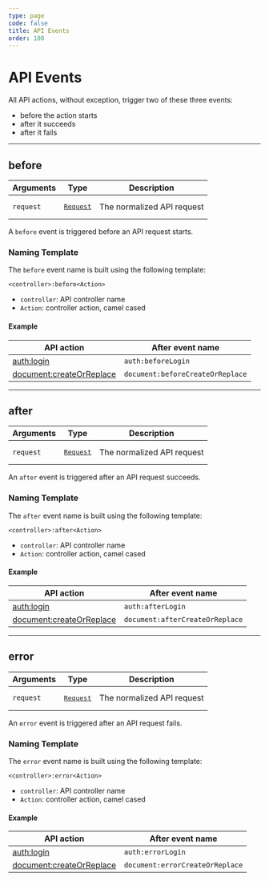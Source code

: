 ```yaml
---
type: page
code: false
title: API Events
order: 100
---
```


# API Events



All API actions, without exception, trigger two of these three events:

- before the action starts
- after it succeeds
- after it fails

---

## before

| Arguments | Type                                                           | Description                |
| --------- | -------------------------------------------------------------- | -------------------------- |
| `request` | <pre><a href=/plugins/1/constructors/request>Request</a></pre> | The normalized API request |

A `before` event is triggered before an API request starts.

### Naming Template

The `before` event name is built using the following template:

`<controller>:before<Action>`

- `controller`: API controller name
- `Action`: controller action, camel cased

#### Example

| API action                                                                                   | After event name                 |
| -------------------------------------------------------------------------------------------- | -------------------------------- |
| [auth:login](/core/1/api/api-reference/controller-auth/login/)                               | `auth:beforeLogin`               |
| [document:createOrReplace](/core/1/api/api-reference/controller-document/create-or-replace/) | `document:beforeCreateOrReplace` |

---

## after

| Arguments | Type                                                           | Description                |
| --------- | -------------------------------------------------------------- | -------------------------- |
| `request` | <pre><a href=/plugins/1/constructors/request>Request</a></pre> | The normalized API request |

An `after` event is triggered after an API request succeeds.

### Naming Template

The `after` event name is built using the following template:

`<controller>:after<Action>`

- `controller`: API controller name
- `Action`: controller action, camel cased

#### Example

| API action                                                                                   | After event name                |
| -------------------------------------------------------------------------------------------- | ------------------------------- |
| [auth:login](/core/1/api/api-reference/controller-auth/login/)                               | `auth:afterLogin`               |
| [document:createOrReplace](/core/1/api/api-reference/controller-document/create-or-replace/) | `document:afterCreateOrReplace` |

---

## error

| Arguments | Type                                                           | Description                |
| --------- | -------------------------------------------------------------- | -------------------------- |
| `request` | <pre><a href=/plugins/1/constructors/request>Request</a></pre> | The normalized API request |

An `error` event is triggered after an API request fails.

### Naming Template

The `error` event name is built using the following template:

`<controller>:error<Action>`

- `controller`: API controller name
- `Action`: controller action, camel cased

#### Example

| API action                                                                                   | After event name                |
| -------------------------------------------------------------------------------------------- | ------------------------------- |
| [auth:login](/core/1/api/api-reference/controller-auth/login/)                               | `auth:errorLogin`               |
| [document:createOrReplace](/core/1/api/api-reference/controller-document/create-or-replace/) | `document:errorCreateOrReplace` |
